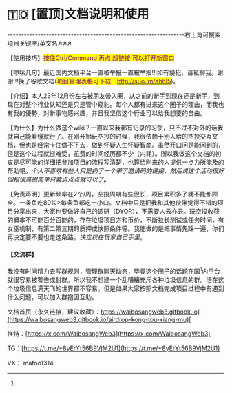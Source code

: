 # 🇹🇴 \[置顶]文档说明和使用

\----------------------------------------------------------------右上角可搜索项目关键字/英文名↗↗↗

【使用技巧】<mark style="color:purple;">按住Ctrl/Command 再点 超链接 可以打开新窗口</mark>

【啰嗦几句】最近国内文档平台一直被举报一直被举报!!!如有侵犯，请私聊我。谢谢!!!换了谷歌文档(<mark style="color:purple;">项目管理表格可下载：</mark>[<mark style="color:purple;">http://suo.im/ahhl5</mark>](http://suo.im/ahhl5))。

【介绍】本人23年12月份左右被朋友带入圈，从之前的新手到现在还是新手，到现在对整个行业认知还是只是管中窥豹。每个人都有进来这个圈子的理由，而我也有我的優勢，对新事物感兴趣，并且我坚信这个行业可以给我想要的自由。

【为什么】为什么做这个wiki？一直以来我都有记录的习惯，只不过不对外的话我就自己能看懂就行了。在刚开始玩空投的时候，我很依赖于别人给的空投交互文档，但也是经常卡住做不下去，做到怀疑人生怀疑智商。虽然开口问是能问到的，但是这个过程就挺难受，花费的时间经历都不少（内耗）。所以我做这个文档的初衷是尽可能的详细把参加项目的流程写清楚，也算给刚来的人提供一点力所能及的帮助吧。_个人不喜欢有些人只是扔了一个带了邀请码的链接，然后说这个活动很好回报很高很简单只要点点点就可以了_**。**

【免责声明】更新频率在2个/周，空投周期有些很长，项目累积多了就不能都顾全。一条鱼吃80%>每条鱼都吃一小口。文档中只是把我和其他伙伴觉得不错的项目分享出来，大家也要做好自己的调研（DYOR），不需要人云亦云。玩空投收获的概率不可能百分百能的，存在垃圾项目方和币价，不断拉长测试或任务时间，有女巫机制，有第二第三期的质押或快照条件等。我能做的是把事情先踩一遍，你们再决定要不要也走这条路。_决定权在玩家自己手里_。

#### 【交流群】

我没有时间精力去写群规则，管理群聊天动态，毕竟这个圈子的话题在国[^1]内平台就很容易被警告或封群。所以我不想建一个乱糟糟充斥各种垃圾信息的群。活在这个垃圾信息满天飞的世界都不容易。但是如果大家按照文档完成项目过程中有遇到什么问题，可以加入群抱团互助。

文档首页（永久链接，建议收藏）：[https://waibosangweb3.gitbook.io](https://waibosangweb3.gitbook.io/airdrop-kong-tou-xiang-mu)[](http://suo.im/xmgl)

推特：[https://x.com/WaibosangWeb3](https://x.com/WaibosangWeb3)

TG：[https://t.me/+8yErYt56B9VjM2U1](https://t.me/+8yErYt56B9VjM2U1)

VX： mafoo1314

[^1]: 
